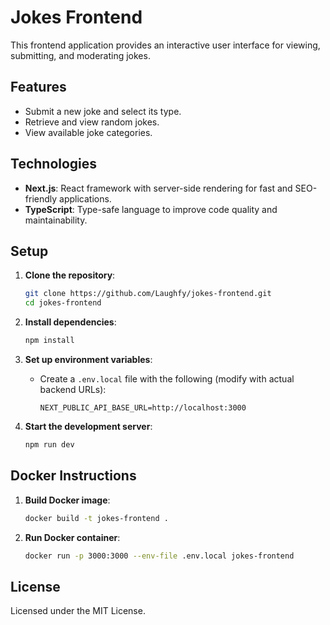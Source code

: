 # Jokes Frontend

This frontend application provides an interactive user interface for viewing, submitting, and moderating jokes.

## Features

- Submit a new joke and select its type.
- Retrieve and view random jokes.
- View available joke categories.

## Technologies

- **Next.js**: React framework with server-side rendering for fast and SEO-friendly applications.
- **TypeScript**: Type-safe language to improve code quality and maintainability.

## Setup

1. **Clone the repository**:

   ```bash
   git clone https://github.com/Laughfy/jokes-frontend.git
   cd jokes-frontend
   ```

2. **Install dependencies**:

   ```bash
   npm install
   ```

3. **Set up environment variables**:

   - Create a `.env.local` file with the following (modify with actual backend URLs):
     ```plaintext
     NEXT_PUBLIC_API_BASE_URL=http://localhost:3000
     ```

4. **Start the development server**:
   ```bash
   npm run dev
   ```

## Docker Instructions

1. **Build Docker image**:

   ```bash
   docker build -t jokes-frontend .
   ```

2. **Run Docker container**:
   ```bash
   docker run -p 3000:3000 --env-file .env.local jokes-frontend
   ```

## License

Licensed under the MIT License.
